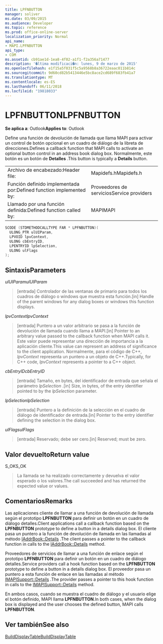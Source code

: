 ```yaml
---
title: LPFNBUTTON
manager: soliver
ms.date: 03/09/2015
ms.audience: Developer
ms.topic: reference
ms.prod: office-online-server
localization_priority: Normal
api_name:
- MAPI.LPFNBUTTON
api_type:
- COM
ms.assetid: cb91ae1d-1ea8-4f02-a1f1-f2a356a71477
description: '�ltima modificaci�n: lunes, 9 de marzo de 2015'
ms.openlocfilehash: e1f15a5f031f5c5a9568b8a36722eaac011b814c
ms.sourcegitcommit: 9d60cd82b5413446e5bc8ace2cd689f683fb41a7
ms.translationtype: MT
ms.contentlocale: es-ES
ms.lasthandoff: 06/11/2018
ms.locfileid: "19818033"
---
```

# <a name="lpfnbutton"></a><span data-ttu-id="46cc1-103">LPFNBUTTON</span><span class="sxs-lookup"><span data-stu-id="46cc1-103">LPFNBUTTON</span></span>

  
  
<span data-ttu-id="46cc1-104">**Se aplica a**: Outlook</span><span class="sxs-lookup"><span data-stu-id="46cc1-104">**Applies to**: Outlook</span></span> 
  
<span data-ttu-id="46cc1-105">Define una función de devolución de llamada que llama MAPI para activar un control de botón opcional en un cuadro de diálogo de la libreta de direcciones.</span><span class="sxs-lookup"><span data-stu-id="46cc1-105">Defines a callback function that MAPI calls to activate an optional button control in an address book dialog box.</span></span> <span data-ttu-id="46cc1-106">Normalmente, este botón es un botón de **Detalles** .</span><span class="sxs-lookup"><span data-stu-id="46cc1-106">This button is typically a **Details** button.</span></span> 
  
|||
|:-----|:-----|
|<span data-ttu-id="46cc1-107">Archivo de encabezado:</span><span class="sxs-lookup"><span data-stu-id="46cc1-107">Header file:</span></span>  <br/> |<span data-ttu-id="46cc1-108">Mapidefs.h</span><span class="sxs-lookup"><span data-stu-id="46cc1-108">Mapidefs.h</span></span>  <br/> |
|<span data-ttu-id="46cc1-109">Función definido implementada por:</span><span class="sxs-lookup"><span data-stu-id="46cc1-109">Defined function implemented by:</span></span>  <br/> |<span data-ttu-id="46cc1-110">Proveedores de servicios</span><span class="sxs-lookup"><span data-stu-id="46cc1-110">Service providers</span></span>  <br/> |
|<span data-ttu-id="46cc1-111">Llamado por una función definida:</span><span class="sxs-lookup"><span data-stu-id="46cc1-111">Defined function called by:</span></span>  <br/> |<span data-ttu-id="46cc1-112">MAPI</span><span class="sxs-lookup"><span data-stu-id="46cc1-112">MAPI</span></span>  <br/> |
   
```cpp
SCODE (STDMETHODCALLTYPE FAR * LPFNBUTTON)(
  ULONG_PTR ulUIParam,
  LPVOID lpvContext,
  ULONG cbEntryID,
  LPENTRYID lpSelection,
  ULONG ulFlags
);
```

## <a name="parameters"></a><span data-ttu-id="46cc1-113">Sintaxis</span><span class="sxs-lookup"><span data-stu-id="46cc1-113">Parameters</span></span>

 <span data-ttu-id="46cc1-114">_ulUIParam_</span><span class="sxs-lookup"><span data-stu-id="46cc1-114">_ulUIParam_</span></span>
  
> <span data-ttu-id="46cc1-115">[entrada] Controlador de las ventanas de primario para todos los cuadros de diálogo o windows que muestra esta función.</span><span class="sxs-lookup"><span data-stu-id="46cc1-115">[in] Handle of the parent windows for any dialog boxes or windows this function displays.</span></span>
    
 <span data-ttu-id="46cc1-116">_lpvContext_</span><span class="sxs-lookup"><span data-stu-id="46cc1-116">_lpvContext_</span></span>
  
> <span data-ttu-id="46cc1-117">[entrada] Puntero a un valor arbitrario se pasa a la función de devolución de llamada cuando llama a MAPI.</span><span class="sxs-lookup"><span data-stu-id="46cc1-117">[in] Pointer to an arbitrary value passed to the callback function when MAPI calls it.</span></span> <span data-ttu-id="46cc1-118">Este valor puede representar una dirección de importancia a la aplicación cliente.</span><span class="sxs-lookup"><span data-stu-id="46cc1-118">This value can represent an address of significance to the client application.</span></span> <span data-ttu-id="46cc1-119">Normalmente, para el código de C++, _lpvContext_ representa un puntero a un objeto de C++.</span><span class="sxs-lookup"><span data-stu-id="46cc1-119">Typically, for C++ code,  _lpvContext_ represents a pointer to a C++ object.</span></span> 
    
 <span data-ttu-id="46cc1-120">_cbEntryID_</span><span class="sxs-lookup"><span data-stu-id="46cc1-120">_cbEntryID_</span></span>
  
> <span data-ttu-id="46cc1-121">[entrada] Tamaño, en bytes, del identificador de entrada que señala el parámetro _lpSelection_ .</span><span class="sxs-lookup"><span data-stu-id="46cc1-121">[in] Size, in bytes, of the entry identifier pointed to by the  _lpSelection_ parameter.</span></span> 
    
 <span data-ttu-id="46cc1-122">_lpSelection_</span><span class="sxs-lookup"><span data-stu-id="46cc1-122">_lpSelection_</span></span>
  
> <span data-ttu-id="46cc1-123">[entrada] Puntero a la definición de la selección en el cuadro de diálogo de identificador de entrada.</span><span class="sxs-lookup"><span data-stu-id="46cc1-123">[in] Pointer to the entry identifier defining the selection in the dialog box.</span></span>
    
 <span data-ttu-id="46cc1-124">_ulFlags_</span><span class="sxs-lookup"><span data-stu-id="46cc1-124">_ulFlags_</span></span>
  
> <span data-ttu-id="46cc1-125">[entrada] Reservado; debe ser cero.</span><span class="sxs-lookup"><span data-stu-id="46cc1-125">[in] Reserved; must be zero.</span></span>
    
## <a name="return-value"></a><span data-ttu-id="46cc1-126">Valor devuelto</span><span class="sxs-lookup"><span data-stu-id="46cc1-126">Return value</span></span>

<span data-ttu-id="46cc1-127">S_OK</span><span class="sxs-lookup"><span data-stu-id="46cc1-127">S_OK</span></span> 
  
> <span data-ttu-id="46cc1-128">La llamada se ha realizado correctamente y devuelva el valor esperado o los valores.</span><span class="sxs-lookup"><span data-stu-id="46cc1-128">The call succeeded and has returned the expected value or values.</span></span>
    
## <a name="remarks"></a><span data-ttu-id="46cc1-129">Comentarios</span><span class="sxs-lookup"><span data-stu-id="46cc1-129">Remarks</span></span>

<span data-ttu-id="46cc1-130">Las aplicaciones cliente de llamar a una función de devolución de llamada según el prototipo **LPFNBUTTON** para definir un botón en un cuadro de diálogo detalles.</span><span class="sxs-lookup"><span data-stu-id="46cc1-130">Client applications call a callback function based on the **LPFNBUTTON** prototype to define a button in a details dialog box.</span></span> <span data-ttu-id="46cc1-131">El cliente pasa un puntero a la función de devolución de llamada en las llamadas al método [IAddrBook::Details](iaddrbook-details.md) .</span><span class="sxs-lookup"><span data-stu-id="46cc1-131">The client passes a pointer to the callback function in calls to the [IAddrBook::Details](iaddrbook-details.md) method.</span></span> 
  
<span data-ttu-id="46cc1-132">Proveedores de servicios de llamar a una función de enlace según el prototipo **LPFNBUTTON** para definir un botón en un cuadro de diálogo detalles.</span><span class="sxs-lookup"><span data-stu-id="46cc1-132">Service providers call a hook function based on the **LPFNBUTTON** prototype to define a button in a details dialog box.</span></span> <span data-ttu-id="46cc1-133">El proveedor pasa un puntero a esta función de enlace en las llamadas al método [IMAPISupport::Details](imapisupport-details.md) .</span><span class="sxs-lookup"><span data-stu-id="46cc1-133">The provider passes a pointer to this hook function in calls to the [IMAPISupport::Details](imapisupport-details.md) method.</span></span> 
  
<span data-ttu-id="46cc1-134">En ambos casos, cuando se muestra el cuadro de diálogo y el usuario elige el botón definido, MAPI llama **LPFNBUTTON**.</span><span class="sxs-lookup"><span data-stu-id="46cc1-134">In both cases, when the dialog box is displayed and the user chooses the defined button, MAPI calls **LPFNBUTTON**.</span></span> 
  
## <a name="see-also"></a><span data-ttu-id="46cc1-135">Ver también</span><span class="sxs-lookup"><span data-stu-id="46cc1-135">See also</span></span>



[<span data-ttu-id="46cc1-136">BuildDisplayTable</span><span class="sxs-lookup"><span data-stu-id="46cc1-136">BuildDisplayTable</span></span>](builddisplaytable.md)

